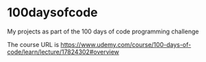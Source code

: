 # 100daysofcode
My projects as part of the 100 days of code programming challenge

The course URL is 
https://www.udemy.com/course/100-days-of-code/learn/lecture/17824302#overview

